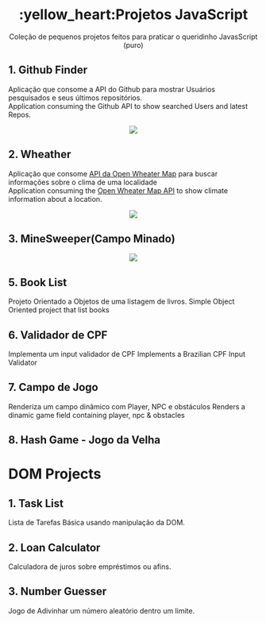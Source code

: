 <h1 align="center"> :yellow_heart:Projetos JavaScript</h1>

<p align="center">Coleção de pequenos projetos feitos para praticar o queridinho JavasScript (puro)</p>

## 1. Github Finder

Aplicação que consome a API do Github para mostrar Usuários pesquisados e seus últimos repositórios.
<br>
Application consuming the Github API to show searched Users and latest Repos.

<div align="center">
  <img src="https://github.com/capelaum/JS-Mini-Projects/blob/master/Github_Finder/github-finder-screenshot.png">
</div>


## 2. Wheather
Aplicação que consome [API da Open Wheater Map](https://openweathermap.org/api) para buscar informações sobre o clima de uma localidade
<br>
Application consuming the [Open Wheater Map API](https://openweathermap.org/api) to show climate information about a location.

<div align="center">
  <img src="https://github.com/capelaum/JS-Mini-Projects/blob/master/Weather/weatherjs/wheather-js-screenshot.png">
</div>

## 3. MineSweeper(Campo Minado)
<div align="center">
  <img src="https://github.com/capelaum/JS-Mini-Projects/blob/master/Mine_Sweeper/minesweeper.png">
</div>

## 5. Book List

Projeto Orientado a Objetos de uma listagem de livros.
Simple Object Oriented project that list books

## 6. Validador de CPF

Implementa um input validador de CPF
Implements a Brazilian CPF Input Validator

## 7. Campo de Jogo

Renderiza um campo dinâmico com Player, NPC e obstáculos
Renders a dinamic game field containing player, npc & obstacles

## 8. Hash Game - Jogo da Velha

# DOM Projects

## 1. Task List

Lista de Tarefas Básica usando manipulação da DOM.

## 2. Loan Calculator

Calculadora de juros sobre empréstimos ou afins.

## 3. Number Guesser

Jogo de Adivinhar um número aleatório dentro um limite.


